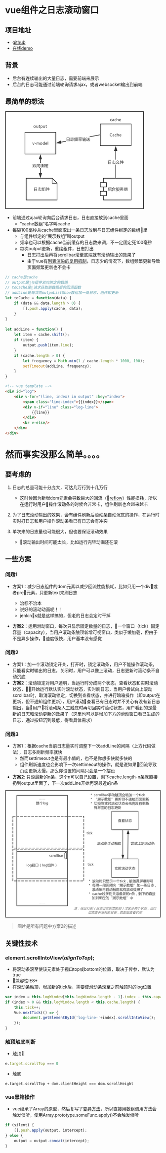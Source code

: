 # vue组件之日志滚动窗口

## 项目地址
* [github](https://github.com/yuyue94/gliding-window-log)
* [在线demo](http://120.77.159.124:40072/gliding-window-log/index.html)

## 背景
* 后台有连续输出的大量日志，需要前端来展示
* 后台的日志可能通过前端轮询请求ajax，或者websocket输出到前端

## 最简单的想法
![Alt text](./doc/easy.png)
* 前端通过ajax轮询向后台请求日志，日志直接放到cache里面
    * “cache数组”名字叫cache
* 每隔100毫秒从cache里面取出一条日志放到与日志组件绑定的数组里
    * 与组件绑定的“展示数组”叫output
    * 频率也可以根据cache当前缓存的日志数来调，不一定固定死100毫秒 
    * 每次output更新，重绘组件，日志打出
        * 日志打出后再将scrollbar滚至底端就有滚动输出的效果了
        * 由于vue有[列表渲染的复用机制](https://cn.vuejs.org/v2/guide/list.html#key)，日志少的情况下，数组频繁更新导致页面频繁更新也不会卡
    
```js
// cache是cache
// output是与组件双向绑定的数组
// toCache是请求获取到数据后的回调函数
// addLine是每次向outpuListShow数组加一条日志，组件即更新
let toCache = function(data) {
    if (data && data.length > 0) {
        [].push.apply(cache, data);
    }
}

let addLine = function() {
    let item = cache.shift();
    if (item) {
        output.push(item.line);
    }
    if (cache.length > 0) {
        let frequency = Math.min(1 / cache.length * 1000, 100);
        setTimeout(addLine, frequency);
    }
}
```

```html
<!-- vue template -->
<div id="log">
    <div v-for="(line, index) in output" :key="index">
        <span class="line-index">{{index}}</span>
        <div v-if="line" class="log-line">
            {{line}}
        </div>
        <br v-else/>
    </div>
</div>
```
# 然而事实没那么简单。。。。

## 要考虑的
1. 日志的总量可能十分庞大，可达几万行到十几万行
    * 这时候因为新增dom元素会导致巨大的回流（[reflow](https://stackoverflow.com/questions/27637184/what-is-dom-reflow)）性能损耗，所以在运行时用户操作滚动条的时候会非常卡，组件刷新也会越来越卡

2. 为了日志滚动输出的效果，会有组件刷新后滚动条自动沉底的操作，在运行时实时打日志和用户操作滚动条看已有日志会有冲突

3. 单次来的日志量也可能很大，但也要保证滚动效果
    * 滚动输出时间可能太长，比如运行完毕动画还在滚

## 一些方案

### 问题1
* 方案1：减少日志组件的dom元素以减少回流性能损耗，比如只用一个div或者pre元素，只更新text来刷日志
    * 治标不治本
    * 说好的滚动动画呢！！
    * jenkins就是这样搞的，但老的日志会定时干掉

* __方案2__：运用滑动窗口，每次只显示固定数量的日志，一个窗口（tick）固定容量（capacity），当用户滚动条触顶新增可视窗口，类似于懒加载，但由于不是异步操作，速度很快，用户基本没有感觉

### 问题2
* 方案1：加一个滚动锁定开关，打开时，锁定滚动条，用户不能操作滚动条，只能看实时输出的日志，关闭时，用户可以像上滚动，日志更新时滚动条不自动沉底
* __方案2__：滚动锁定对用户透明，当运行时分成两个状态，查看状态和实时滚动状态，开始运行默认实时滚动状态，实时刷日志，当用户尝试向上滚动scrollbar时，取消滚动锁定，切换到查看状态，并进行暗箱操作（即output在更新，但不通知组件更新），用户滚动查看已有日志时并不关心有没有新日志输出，当用户将滚动条人工触底时再切回实时滚动状态，用户看到的是最新的日志和滚动更新的效果了（这里也可以是增加下方的滑动窗口看已生成的日志，通过按钮沉到最低，得看具体需求）

### 问题3
* 方案1：根据cache当前日志量实时调整下一次addLine的间隔（上方代码做法），日志多刷新频率就快
    * 然而settimeout也是有最小值的，也不是你想多快就多快的
    * 组件刷新速度也会影响下一次settimeout的操作，就是说如果回流导致页面更新太慢，那么你设置的间隔只会是一个摆设
* __方案2__: 只滚最新的n条，这个n可以自己设置，剩下cache.length-n条就直接扔到output里面了，下一次addLine开始再滚最近的n条

![Alt text](./doc/design.png)

> 图片是所有问题中方案2的描述

## 关键性技术

### element.scrollIntoView(*alignToTop*);
* 将滚动条滚至使该元素处于视口top或bottom的位置，取决于传参，默认为true
* 兼容性IE8+
* 在滚动条触顶，增加新的tick后，需要使滑动条滚至之前触顶时的log位置
```js
var index = this.logWindow[this.logWindow.length - 1].index - this.capacity*this.tick;
if (index > 0 && this.logWindow.length < this.cache.length) {
    this.tick++;
    Vue.nextTick(() => {
        document.getElementById('log-line-'+index).scrollIntoView();
    });
}
```

### 触顶触底判断
* 触顶
```js
e.target.scrollTop === 0
```
* 触底
```
e.target.scrollTop + dom.clientHeight === dom.scrollHeight 
```

### vue黑箱操作
* vue继承了Array的原型，然后复写了[变异方法](https://cn.vuejs.org/v2/guide/list.html#变异方法)，所以直接用数组调用方法会触发侦听，使用Array.prototype.someFunc.apply()不会触发侦听

```js
if (silent) {
    [].push.apply(output, intercept);
} else {
    output = output.concat(intercept);
}
```




